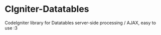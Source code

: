 # CIgniter-Datatables
CodeIgniter library for Datatables server-side processing / AJAX, easy to use :3

